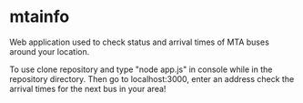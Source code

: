 # mtainfo
Web application used to check status and arrival times of MTA buses around your location.

To use clone repository and type "node app.js" in console while in the repository directory. Then go to localhost:3000, enter an address check the arrival times for the next bus in your area!
